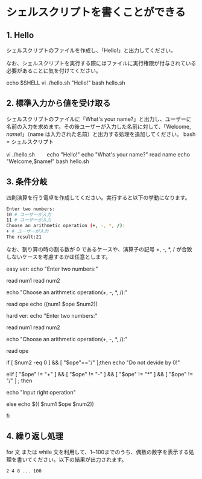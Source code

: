 # シェルスクリプトを書くことができる

## 1. Hello

シェルスクリプトのファイルを作成し、「Hello!」と出力してください。

なお、シェルスクリプトを実行する際にはファイルに実行権限が付与されている必要があることに気を付けてください。

echo $SHELL
vi ./hello.sh
    "Hello!"
bash hello.sh
## 2. 標準入力から値を受け取る

シェルスクリプトのファイルに「What's your name?」と出力し、ユーザーに名前の入力を求めます。その後ユーザーが入力した名前に対して、「Welcome, $name!」（$name は入力された名前）と出力する処理を追加してください。
bash = シェルスクリプト

vi ./hello.sh　　
  echo "Hello!"
  echo "What's your name?"
  read name
  echo "Welcome,$name!"
bash hello.sh

## 3. 条件分岐

四則演算を行う電卓を作成してください。実行すると以下の挙動になります。

```bash
Enter two numbers:
10 # ユーザーが入力
11 # ユーザーが入力
Choose an arithmetic operation (+, -, *, /):
+ # ユーザーが入力
The result:21
```

なお、割り算の時の割る数が 0 であるケースや、演算子の記号 +, -, *, / が合致しないケースを考慮するかは任意とします。

easy ver:
echo "Enter two numbers:"

read num1
read num2

echo "Choose an arithmetic operation(+, -, *, /):"

read ope
echo $(($num1 $ope $num2))

hard ver:
echo "Enter two numbers:"

read num1
read num2

echo "Choose an arithmetic operation(+, -, *, /):"

read ope

if [ $num2 -eq 0 ] && [ "$ope"=="/" ];then
echo "Do not devide by 0!"

elif [ "$ope" != "+" ] && [ "$ope" != "-" ] && [ "$ope" != "*" ] && [ "$ope" != "/" ] ; then

echo "Input right operation"

else
        echo $(( $num1 $ope $num2))

fi




## 4. 繰り返し処理

for 文 または while 文を利用して、1~100までのうち、偶数の数字を表示する処理を書いてください。以下の結果が出力されます。

```bash
2 4 8 ... 100
```
